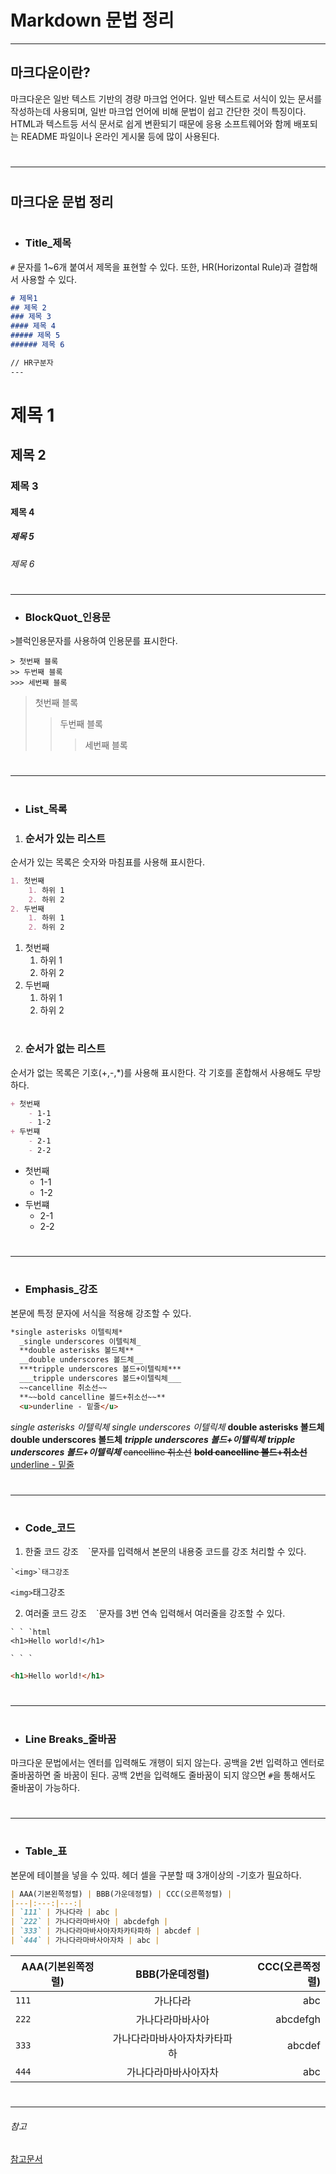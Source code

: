 # **Markdown 문법 정리**

---

## **마크다운이란?**

마크다운은 일반 텍스트 기반의 경량 마크업 언어다. 일반 텍스트로 서식이 있는 문서를 작성하는데 사용되며, 일반 마크업 언어에 비해 문법이 쉽고 간단한 것이 특징이다. HTML과 텍스트등 서식 문서로 쉽게 변환되기 때문에 응용 소프트웨어와 함께 배포되는 README 파일이나 온라인 게시물 등에 많이 사용된다.

# 

---

# 

## **마크다운 문법 정리**

# 

- ### **Title_제목**

`#` 문자를 1~6개 붙여서 제목을 표현할 수 있다. 또한, HR(Horizontal Rule)과 결합해서 사용할 수 있다.

```md
# 제목1
## 제목 2
### 제목 3
#### 제목 4
##### 제목 5
###### 제목 6

// HR구분자
---
```

# 제목 1

## 제목 2

### 제목 3

#### 제목 4

##### 제목 5

###### 제목 6

# 

---

- ### **BlockQuot_인용문**

`>`블럭인용문자를 사용하여 인용문를 표시한다.

```
> 첫번째 블록
>> 두번째 블록
>>> 세번째 블록
```

> 첫번째 블록
>
>> 두번째 블록
>>
>>> 세번째 블록
>>>
>>

# 

---

# 

- ### **List_목록**

1. ### 순서가 있는 리스트

순서가 있는 목록은 숫자와 마침표를 사용해 표시한다.

```md
1. 첫번째
    1. 하위 1
    2. 하위 2
2. 두번째
    1. 하위 1
    2. 하위 2
```

1. 첫번째
   1. 하위 1
   2. 하위 2
2. 두번째
   1. 하위 1
   2. 하위 2

# 

2. ### 순서가 없는 리스트

순서가 없는 목록은 기호(+,-,*)를 사용해 표시한다. 각 기호를 혼합해서 사용해도 무방하다.

```md
+ 첫번째 
    - 1-1
    - 1-2
+ 두번쨰 
    - 2-1
    - 2-2
```

+ 첫번째
  - 1-1
  - 1-2
+ 두번쨰
  - 2-1
  - 2-2

# 

---

# 

- ### **Emphasis_강조**

본문에 특정 문자에 서식을 적용해 강조할 수 있다.

```md
*single asterisks 이텔릭체*  
  _single underscores 이텔릭체_  
  **double asterisks 볼드체**  
  __double underscores 볼드체__  
  ***tripple underscores 볼드+이텔릭체***  
  ___tripple underscores 볼드+이텔릭체___  
  ~~cancelline 취소선~~  
  **~~bold cancelline 볼드+취소선~~**  
  <u>underline - 밑줄</u>  
```

*single asterisks 이텔릭체*
_single underscores 이텔릭체_
**double asterisks 볼드체**
__double underscores 볼드체__
***tripple underscores 볼드+이텔릭체***
___tripple underscores 볼드+이텔릭체___
~~cancelline 취소선~~
**~~bold cancelline 볼드+취소선~~**
<u>underline - 밑줄</u>

# 

---

# 

- ### **Code_코드**

1. 한줄 코드 강조
   ` ` `문자를 입력해서 본문의 내용중 코드를 강조 처리할 수 있다.

```
`<img>`태그강조
```

`<img>`태그강조

2. 여러줄 코드 강조
   ` ` `문자를 3번 연속 입력해서 여러줄을 강조할 수 있다.

```
` ` `html
<h1>Hello world!</h1>

` ` `
```

```html
<h1>Hello world!</h1>
```

# 

---

# 

- ### **Line Breaks_줄바꿈**

마크다운 문법에서는 엔터를 입력해도 개행이 되지 않는다. 공백을 2번 입력하고 엔터로 줄바꿈하면 줄 바꿈이 된다. 공백 2번을 입력해도 줄바꿈이 되지 않으면 `#`을 통해서도 줄바꿈이 가능하다.

# 

---

# 

- ### **Table_표**

본문에 테이블을 넣을 수 있따.
헤더 셀을 구분할 때 3개이상의 -기호가 필요하다.

```md
| AAA(기본왼쪽정렬) | BBB(가운데정렬) | CCC(오른쪽정렬) |
|---|:---:|---:|
| `111` | 가나다라 | abc |
| `222` | 가나다라마바사아 | abcdefgh |
| `333` | 가나다라마바사아자차카타파하 | abcdef |
| `444` | 가나다라마바사아자차 | abc |

```


| AAA(기본왼쪽정렬) |       BBB(가운데정렬)       | CCC(오른쪽정렬) |
| ----------------- | :--------------------------: | --------------: |
| `111`             |           가나다라           |             abc |
| `222`             |       가나다라마바사아       |        abcdefgh |
| `333`             | 가나다라마바사아자차카타파하 |          abcdef |
| `444`             |     가나다라마바사아자차     |             abc |

# 

---

###### 참고

[참고문서](https://www.psjco.com/72)

